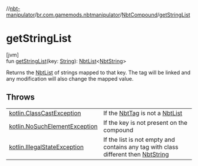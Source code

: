 //[nbt-manipulator](../../../index.md)/[br.com.gamemods.nbtmanipulator](../index.md)/[NbtCompound](index.md)/[getStringList](get-string-list.md)

# getStringList

[jvm]\
fun [getStringList](get-string-list.md)(key: [String](https://kotlinlang.org/api/latest/jvm/stdlib/kotlin/-string/index.html)): [NbtList](../-nbt-list/index.md)&lt;[NbtString](../-nbt-string/index.md)&gt;

Returns the [NbtList](../-nbt-list/index.md) of strings mapped to that key. The tag will be linked and any modification will also change the mapped value.

## Throws

| | |
|---|---|
| [kotlin.ClassCastException](https://kotlinlang.org/api/latest/jvm/stdlib/kotlin/-class-cast-exception/index.html) | If the [NbtTag](../-nbt-tag/index.md) is not a [NbtList](../-nbt-list/index.md) |
| [kotlin.NoSuchElementException](https://kotlinlang.org/api/latest/jvm/stdlib/kotlin/-no-such-element-exception/index.html) | If the key is not present on the compound |
| [kotlin.IllegalStateException](https://kotlinlang.org/api/latest/jvm/stdlib/kotlin/-illegal-state-exception/index.html) | If the list is not empty and contains any tag with class different then [NbtString](../-nbt-string/index.md) |
